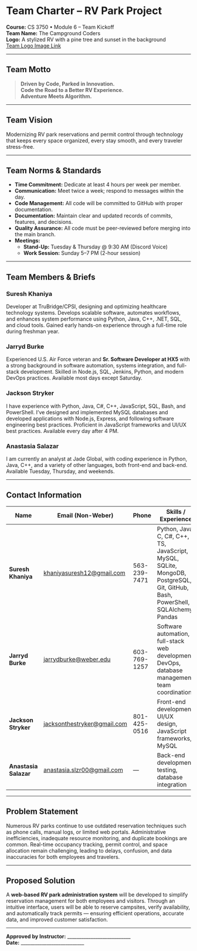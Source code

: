 # Team Charter – RV Park Project
**Course:** CS 3750 • Module 6 – Team Kickoff  
**Team Name:** The Campground Coders  
**Logo:** A stylized RV with a pine tree and sunset in the background  
[Team Logo Image Link](https://www.vecteezy.com/photo/27596900-sunset-over-motorhome-in-a-camping-rv-silhouette-concept)

---

## Team Motto
> **Driven by Code, Parked in Innovation.**  
> **Code the Road to a Better RV Experience.**  
> **Adventure Meets Algorithm.**

---

## Team Vision
Modernizing RV park reservations and permit control through technology that keeps every space organized, every stay smooth, and every traveler stress-free.

---

## Team Norms & Standards
- **Time Commitment:** Dedicate at least 4 hours per week per member.  
- **Communication:** Meet twice a week; respond to messages within the day.  
- **Code Management:** All code will be committed to GitHub with proper documentation.  
- **Documentation:** Maintain clear and updated records of commits, features, and decisions.  
- **Quality Assurance:** All code must be peer-reviewed before merging into the main branch.  
- **Meetings:**  
  - **Stand-Up:** Tuesday & Thursday @ 9:30 AM (Discord Voice)  
  - **Work Session:** Sunday 5–7 PM (2-hour session)

---

## Team Members & Briefs

### **Suresh Khaniya**
Developer at TruBridge/CPSI, designing and optimizing healthcare technology systems. Develops scalable software, automates workflows, and enhances system performance using Python, Java, C++, .NET, SQL, and cloud tools. Gained early hands-on experience through a full-time role during freshman year.

### **Jarryd Burke**
Experienced U.S. Air Force veteran and **Sr. Software Developer at HX5** with a strong background in software automation, systems integration, and full-stack development. Skilled in Node.js, SQL, Jenkins, Python, and modern DevOps practices. Available most days except Saturday.

### **Jackson Stryker**
I have experience with Python, Java, C#, C++, JavaScript, SQL, Bash, and PowerShell. I’ve designed and implemented MySQL databases and developed applications with Node.js, Express, and following software engineering best practices. Proficient in JavaScript frameworks and UI/UX best practices. Available every day after 4 PM.


### **Anastasia Salazar**
I am currently an analyst at Jade Global, with coding experience in Python, Java, C++, and a variety of other languages, both front-end and back-end. Available Tuesday, Thursday, and weekends. 

---

## Contact Information

| Name | Email (Non-Weber) | Phone | Skills / Experience | Preferred Availability |
|------|--------------------|--------|----------------------|------------------------|
| **Suresh Khaniya** | khaniyasuresh12@gmail.com | 563-239-7471 | Python, Java, C, C#, C++, TS, JavaScript, MySQL, SQLite, MongoDB, PostgreSQL, Git, GitHub, Bash, PowerShell, SQLAlchemy, Pandas | Mon/Wed/Weekends (9 AM–1 PM) |
| **Jarryd Burke** | jarrydburke@weber.edu | 603-769-1257 | Software automation, full-stack web development, DevOps, database management, team coordination | Any time |
| **Jackson Stryker** | jacksonthestryker@gmail.com | 801-425-0516 | Front-end development, UI/UX design, JavaScript frameworks, MySQL | Every day after 4 PM |
| **Anastasia Salazar** | anastasia.slzr00@gmail.com | — | Back-end development, testing, database integration | Tues/Thurs/Weekends |

---

## Problem Statement
Numerous RV parks continue to use outdated reservation techniques such as phone calls, manual logs, or limited web portals. Administrative inefficiencies, inadequate resource monitoring, and duplicate bookings are common. Real-time occupancy tracking, permit control, and space allocation remain challenging, leading to delays, confusion, and data inaccuracies for both employees and travelers.

---

## Proposed Solution
A **web-based RV park administration system** will be developed to simplify reservation management for both employees and visitors. Through an intuitive interface, users will be able to reserve campsites, verify availability, and automatically track permits — ensuring efficient operations, accurate data, and improved customer satisfaction.

---

**Approved by Instructor:** ___________________________  
**Date:** ___________________________
